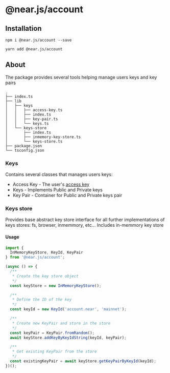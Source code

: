 # @near.js/account

## Installation

```shell
npm i @near.js/account --save
```

```shell
yarn add @near.js/account
```

## About

The package provides several tools helping manage users keys and key pairs

```
.
├── index.ts
├── lib
│   ├── keys
│   │   ├── access-key.ts
│   │   ├── index.ts
│   │   ├── key-pair.ts
│   │   └── keys.ts
│   └── keys-store
│       ├── index.ts
│       ├── inmemory-key-store.ts
│       └── keys-store.ts
├── package.json
└── tsconfig.json
```

### Keys

Contains several classes that manages users keys:

- Access Key - The user's [access key](https://docs.near.org/concepts/basics/accounts/access-keys)
- Keys - Implements Public and Private keys
- Key Pair - Container for Public and Private keys pair

### Keys store

Provides base abstract key store interface for all further implementations of keys stores: fs, browser, inmemmory, etc...
Includes in-memmory key store 

#### Usage

```typescript
import {
  InMemoryKeyStore, KeyId, KeyPair
} from '@near.js/account';

(async () => {
  /**
   * Create the key store object
   */
  const keyStore = new InMemoryKeyStore();

  /**
   * Define the ID of the key
   */
  const keyId = new KeyId('account.near', 'mainnet');

  /**
   * Create new KeyPair and store in the store
   */
  const keyPair = KeyPair.fromRandom();
  await keyStore.addKeyByKeyIdString(keyId, keyPair);

  /**
   * Get existing KeyPair from the store
   */
  const existingKeyPair = await keyStore.getKeyPairByKeyId(keyId);
})();
```
